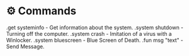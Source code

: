 # ⚙️ Commands
.get systeminfo - Get information about the system.
.system shutdown - Turning off the computer.
.system crash - Imitation of a virus with a Winlocker.
.system bluescreen - Blue Screen of Death.
.fun msg "text" - Send Message.
